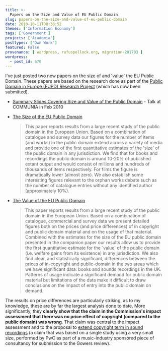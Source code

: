 ```yaml
---
title: >-
  Papers on the Size and Value of EU Public Domain
slug: papers-on-the-size-and-value-of-eu-public-domain
date: 2010-10-11T08:38:52
themes: ['Information Economy']
tags: ['Government']
projects: ['Academia']
posttypes: ['Own Work']
featured: False
provenance: [ wordpress, rufuspollock.org, migration-201703 ]
wordpress:
  - post_id: 670
---
```


I've just posted two new papers on the size of and 'value' the EU Public Domain. These papers are based on the research done as part of the [Public Domain in Europe (EUPD) Research Project](/2008/05/26/public-domain-in-europe-eupd-research-project/) (which has now been submitted).

  * [Summary Slides Covering Size and Value of the Public Domain](/economics/papers/size_and_value_of_the_public_domain_communia_talk_20100201.pdf) - Talk at COMMUNIA in Feb 2010
  * [The Size of the EU Public Domain](/economics/papers/size_of_the_public_domain_eu.pdf)

     > This paper reports results from a large recent study of the public domain in the European Union. Based on a combination of catalogue and survey data our figures for the number of items (and works) in the public domain extend across a variety of media and provide one of the first quantitative estimates of the 'size' of the public domain in any jurisdiction. We find that for books and recordings the public domain is around 10-20% of published extant output and would consist of millions and hundreds of thousands of items respectively. For films the figure is dramatically lower (almost zero). We also establish some interesting figures relevant to the orphan works debate such as the number of catalogue entries without any identified author (approximately 10%).

  * [The Value of the EU Public Domain](/economics/papers/value_of_the_public_domain_eu.pdf)

     > This paper reports results from a large recent study of the public domain in the European Union. Based on a combination of catalogue, commercial and survey data we present detailed figures both on the prices (and price differences) of in copyright and public domain material and on the usage of that material.  Combined with the estimates for the size of the EU public domain presented in the companion paper our results allow us to provide the first quantitative estimate for the `value' of the public domain (i.e. welfare gains from its existence) in any jurisdiction. We also find clear, and statistically significant, differences between the prices of in-copyright and public-domain in the two areas which we have significant data: books and sounds recordings in the UK. Patterns of usage indicate a significant demand for public domain material but limitations of the data make it difficult to draw conclusions on the impact of entry into the public domain on demand.

The results on price differences are particularly striking, as to my knowledge, these are by far the largest analysis done to date. More significantly, they **clearly show that the claim in the Commission's impact assessment that there was no price effect of copyright (compared to the public domain) was wrong**. That claim was central to the impact assessment and to the proposal to [extend copyright term in sound recordings](/2009/04/22/european-parliament-votes-on-copyright-term-extension-tomorrow/) (a claim that was based on a single study using a very small size, performed by PwC as part of a music-industry sponsored piece of consultancy for submission to the Gowers review).

